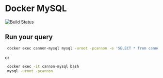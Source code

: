 # Docker MySQL 
[![Build Status](https://travis-ci.com/b1412/docker-mysql.svg?branch=master)](https://travis-ci.com/b1412/docker-mysql)
## Run your query

```bash
 docker exec cannon-mysql mysql -uroot -pcannon -e 'SELECT * from cannon.branch' 
```
or 
```bash
 docker exec -it cannon-mysql bash 
 mysql -uroot -pcannon
```


